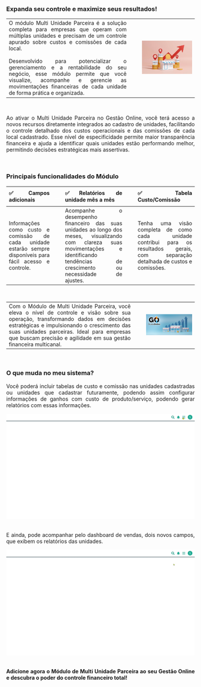<div style="text-align: justify">

### Expanda seu controle e maximize seus resultados!

| | | |
|-|-|-|
|O módulo Multi Unidade Parceira é a solução completa para empresas que operam com múltiplas unidades e precisam de um controle apurado sobre custos e comissões de cada local.<br><br> Desenvolvido para potencializar o gerenciamento e a rentabilidade do seu negócio, esse módulo permite que você visualize, acompanhe e gerencie as movimentações financeiras de cada unidade de forma prática e organizada.|<p style="color: white;">__</p>|![](https://github.com/Gestao-Online/public-docs/blob/986e49410c3a9873b7ef860e87b6a2400aa07e4c/erp-v2/marketplace/extensions/br.com.gestao-online.module.multi-unidade-parceira/assets/modulo_multi-unidade_parceira_01.png?raw=true) |

<br>

Ao ativar o Multi Unidade Parceira no Gestão Online, você terá acesso a novos recursos diretamente integrados ao cadastro de unidades, facilitando o controle detalhado dos custos operacionais e das comissões de cada local cadastrado. Esse nível de especificidade permite maior transparência financeira e ajuda a identificar quais unidades estão performando melhor, permitindo decisões estratégicas mais assertivas.

<br>

### Principais funcionalidades do Módulo

|✅**Campos adicionais**|<p style="color: white;">__</p>|✅**Relatórios de unidade mês a mês**|<p style="color: white;">__</p>|✅**Tabela Custo/Comissão**|
|-|-|-|-|-|
|Informações como custo e comissão de cada unidade estarão sempre disponíveis para fácil acesso e controle. ||Acompanhe o desempenho financeiro das suas unidades ao longo dos meses, visualizando com clareza suas movimentações e identificando tendências de crescimento ou necessidade de ajustes. ||Tenha uma visão completa de como cada unidade contribui para os resultados gerais, com separação detalhada de custos e comissões. |

<br>

| | | |
|-|-|-|
|Com o Módulo de Multi Unidade Parceira, você eleva o nível de controle e visão sobre sua operação, transformando dados em decisões estratégicas e impulsionando o crescimento das suas unidades parceiras. Ideal para empresas que buscam precisão e agilidade em sua gestão financeira multicanal. |<p style="color: white;">__</p>|![](https://github.com/Gestao-Online/public-docs/blob/986e49410c3a9873b7ef860e87b6a2400aa07e4c/erp-v2/marketplace/extensions/br.com.gestao-online.module.multi-unidade-parceira/assets/modulo_multi-unidade_parceira_02.png?raw=true) |

<br>

### O que muda no meu sistema?

Você poderá incluir tabelas de custo e comissão nas unidades cadastradas ou unidades que cadastrar futuramente, podendo assim configurar informações de ganhos com custo de produto/serviço, podendo gerar relatórios com essas informações.

<div style="text-align: center">
    <img src="https://github.com/Gestao-Online/public-docs/blob/ff442f70e61a546cf97ed315fc00cb82c161610b/erp-v2/marketplace/extensions/br.com.gestao-online.module.multi-unidade-parceira/assets/modulo_multi-unidade-parceira_03.gif?raw=true" alt="0" width="800"> 
</div>

<br>

E ainda, pode acompanhar pelo dashboard de vendas, dois novos campos, que exibem os relatórios das unidades.

<div style="text-align: center">
    <img src="https://github.com/Gestao-Online/public-docs/blob/ff442f70e61a546cf97ed315fc00cb82c161610b/erp-v2/marketplace/extensions/br.com.gestao-online.module.multi-unidade-parceira/assets/modulo_multi-unidade-parceira_04.gif?raw=true" alt="0" width="800"> 
</div>

<br>

**Adicione agora o Módulo de Multi Unidade Parceira ao seu Gestão Online e descubra o poder do controle financeiro total!**

</div>